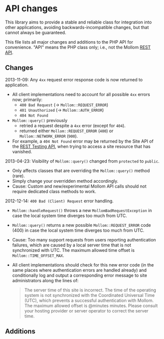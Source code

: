 # API changes

This library aims to provide a stable and reliable class for integration into other applications, avoiding backwards-incompatible changes, but that cannot always be guaranteed.

This file lists all major changes and additions to the PHP API for convenience.  "API" means the PHP class only; i.e., not the Mollom [REST API].

## Changes

2013-11-09: Any `4xx` request error response code is now returned to application.

* All client implementations need to account for all possible `4xx` errors now; primarily:
    * `400 Bad Request` (→ `Mollom::REQUEST_ERROR`)
    * `401 Unauthorized` (→ `Mollom::AUTH_ERROR`)
    * `404 Not Found`
* `Mollom::query()` previously
    * retried a request despite a `4xx` error (except for `404`).
    * returned either `Mollom::REQUEST_ERROR` (`400`) or `Mollom::NETWORK_ERROR` (`900`).
* For example, a `404 Not Found` error may be returned by the Site API of the [REST Testing API], when trying to access a site resource that has vanished.

2013-04-23: Visibility of `Mollom::query()` changed from `protected` to `public`.

* Only affects classes that are overriding the `Mollom::query()` method (rare).
* Simply change your overridden method accordingly.
* Cause: Custom and new/experimental Mollom API calls should not require dedicated class methods to work.

2012-12-14: `400 Bad (Client) Request` error handling.

* `Mollom::handleRequest()` throws a new `MollomBadRequestException` in case the local system time diverges too much from UTC.
* `Mollom::query()` returns a new possible `Mollom::REQUEST_ERROR` code (400) in case the local system time diverges too much from UTC.
* Cause: Too many support requests from users reporting authentication failures, which are caused by a local server time that is not synchronized with UTC.  The maximum allowed time offset is `Mollom::TIME_OFFSET_MAX`.
* All client implementations should check for this new error code (in the same places where authentication errors are handled already) and conditionally log and output a corresponding error message to site administrators along the lines of:

  > The server time of this site is incorrect. The time of the operating system is not synchronized with the Coordinated Universal Time (UTC), which prevents a successful authentication with Mollom. The maximum allowed offset is @minutes minutes. Please consult your hosting provider or server operator to correct the server time.


## Additions


[REST API]: http://mollom.com/api
[REST Testing API]: http://mollom.com/api#api-test
